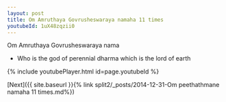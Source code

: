 ```yaml
---
layout: post
title: Om Amruthaya Govrusheswaraya namaha 11 times
youtubeId: 1uX48zqzii0
---
```

 
 
Om Amruthaya Govrusheswaraya nama 
 
 -  Who is the god of perennial dharma which is the lord of earth 
 
  
 
  
 
 
 
 
 
 


{% include youtubePlayer.html id=page.youtubeId %}
 
[Next]({{ site.baseurl }}{% link  split2/_posts/2014-12-31-Om peethathmane namaha 11 times.md%})
 
